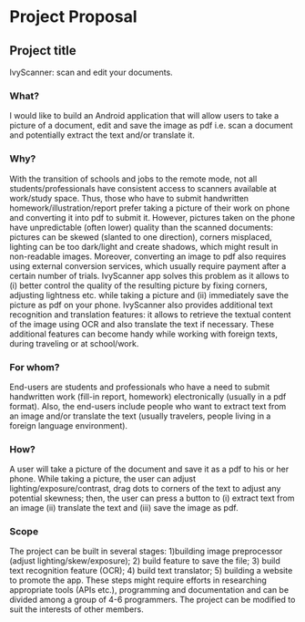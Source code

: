# Project Proposal

## Project title

IvyScanner: scan and edit your documents.

### What?

I would like to build an Android application that will allow users to take a picture of a document, edit and save the image as pdf i.e. scan a document and potentially extract the text and/or translate it.

### Why?

With the transition of schools and jobs to the remote mode, not all students/professionals have consistent access to scanners available at work/study space. Thus, those who have to submit handwritten homework/illustration/report prefer taking a picture of their work on phone and converting it into pdf to submit it. However, pictures taken on the phone have unpredictable (often lower) quality than the scanned documents: pictures can be skewed (slanted to one direction), corners misplaced, lighting can be too dark/light and create shadows, which might result in non-readable images. Moreover, converting an image to pdf also requires using external conversion services, which usually require payment after a certain number of trials.
IvyScanner app solves this problem as it allows to (i) better control the quality of the resulting picture by fixing corners, adjusting lightness etc. while taking a picture and (ii) immediately save the picture as pdf on your phone. IvyScanner also provides additional text recognition and translation features: it allows to retrieve the textual content of the image using OCR and also translate the text if necessary. These additional features can become handy while working with foreign texts, during traveling or at school/work.

### For whom?

End-users are students and professionals who have a need to submit handwritten work (fill-in report, homework) electronically (usually in a pdf format). Also, the end-users include people who want to extract text from an image and/or translate the text (usually travelers, people living in a foreign language environment).

### How?

A user will take a picture of the document and save it as a pdf to his or her phone. While taking a picture, the user can adjust lighting/exposure/contrast, drag dots to corners of the text to adjust any potential skewness; then, the user can press a button to (i) extract text from an image (ii) translate the text and (iii) save the image as pdf.

### Scope

The project can be built in several stages: 1)building image preprocessor (adjust lighting/skew/exposure); 2) build feature to save the file; 3) build text recognition feature (OCR); 4) build text translator; 5) building a website to promote the app. These steps might require efforts in researching appropriate tools (APIs etc.), programming and documentation and can be divided among a group of 4-6 programmers. The project can be modified to suit the interests of other members.
